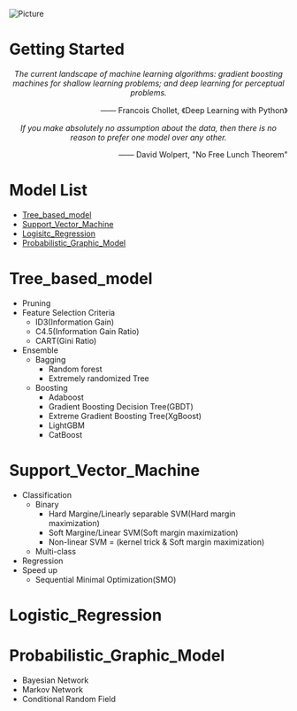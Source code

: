 ![Picture](https://github.com/pku-H2R/Model-Selection/blob/master/Picture/machine_learning.png)
# Getting Started 
<p align="center">
 <i>The current landscape of machine learning algorithms: gradient boosting machines for shallow learning problems; and deep learning for perceptual problems.</i>     
 <p align="right">—— Francois Chollet,  《Deep Learning with Python》</p>
</p>
<p align="center">
<i>If you make absolutely no assumption about the data, then there is no reason to prefer one model over any other.</i>
<p align="right"> —— David Wolpert,   "No Free Lunch Theorem"</p>
</p>
  
# Model List
* [Tree_based_model](#Tree_based_model)
* [Support_Vector_Machine](#Support_Vector_Machine)
* [Logisitc_Regression](#Logistic_Regression)
* [Probabilistic_Graphic_Model](#Probabilistic_Graphic_Model)



# Tree_based_model
  * Pruning  
  * Feature Selection Criteria
    * ID3(Information Gain)
    * C4.5(Information Gain Ratio)
    * CART(Gini Ratio)
  * Ensemble
    * Bagging
      * Random forest
      * Extremely randomized Tree
    * Boosting
      * Adaboost
      * Gradient Boosting Decision Tree(GBDT)
      * Extreme Gradient Boosting Tree(XgBoost)
      * LightGBM
      * CatBoost

# Support_Vector_Machine
  * Classification
      * Binary
        * Hard Margine/Linearly separable SVM(Hard margin maximization)
        * Soft Margine/Linear SVM(Soft margin maximization)
        * Non-linear SVM = (kernel trick & Soft margin maximization)
      * Multi-class
  * Regression
  * Speed up
      * Sequential Minimal Optimization(SMO)
  
 # Logistic_Regression 
 
 # Probabilistic_Graphic_Model
   * Bayesian Network
   * Markov Network
   * Conditional Random Field
  

